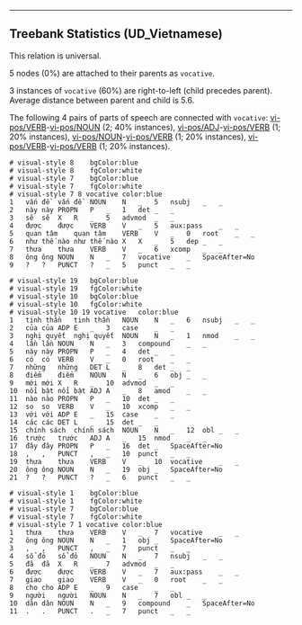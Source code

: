 

--------------------------------------------------------------------------------

## Treebank Statistics (UD_Vietnamese)

This relation is universal.

5 nodes (0%) are attached to their parents as `vocative`.

3 instances of `vocative` (60%) are right-to-left (child precedes parent).
Average distance between parent and child is 5.6.

The following 4 pairs of parts of speech are connected with `vocative`: [vi-pos/VERB]()-[vi-pos/NOUN]() (2; 40% instances), [vi-pos/ADJ]()-[vi-pos/VERB]() (1; 20% instances), [vi-pos/NOUN]()-[vi-pos/VERB]() (1; 20% instances), [vi-pos/VERB]()-[vi-pos/VERB]() (1; 20% instances).


~~~ conllu
# visual-style 8	bgColor:blue
# visual-style 8	fgColor:white
# visual-style 7	bgColor:blue
# visual-style 7	fgColor:white
# visual-style 7 8 vocative	color:blue
1	vấn đề	vấn đề	NOUN	N	_	5	nsubj	_	_
2	này	này	PROPN	P	_	1	det	_	_
3	sẽ	sẽ	X	R	_	5	advmod	_	_
4	được	được	VERB	V	_	5	aux:pass	_	_
5	quan tâm	quan tâm	VERB	V	_	0	root	_	_
6	như thế nào	như thế nào	X	X	_	5	dep	_	_
7	thưa	thưa	VERB	V	_	6	xcomp	_	_
8	ông	ông	NOUN	N	_	7	vocative	_	SpaceAfter=No
9	?	?	PUNCT	?	_	5	punct	_	_

~~~


~~~ conllu
# visual-style 19	bgColor:blue
# visual-style 19	fgColor:white
# visual-style 10	bgColor:blue
# visual-style 10	fgColor:white
# visual-style 10 19 vocative	color:blue
1	tinh thần	tinh thần	NOUN	N	_	6	nsubj	_	_
2	của	của	ADP	E	_	3	case	_	_
3	nghị quyết	nghị quyết	NOUN	N	_	1	nmod	_	_
4	lần	lần	NOUN	N	_	3	compound	_	_
5	này	này	PROPN	P	_	4	det	_	_
6	có	có	VERB	V	_	0	root	_	_
7	những	những	DET	L	_	8	det	_	_
8	điểm	điểm	NOUN	N	_	6	obj	_	_
9	mới	mới	X	R	_	10	advmod	_	_
10	nổi bật	nổi bật	ADJ	A	_	8	amod	_	_
11	nào	nào	PROPN	P	_	10	det	_	_
12	so	so	VERB	V	_	10	xcomp	_	_
13	với	với	ADP	E	_	15	case	_	_
14	các	các	DET	L	_	15	det	_	_
15	chính sách	chính sách	NOUN	N	_	12	obl	_	_
16	trước	trước	ADJ	A	_	15	nmod	_	_
17	đây	đây	PROPN	P	_	16	det	_	SpaceAfter=No
18	,	,	PUNCT	,	_	10	punct	_	_
19	thưa	thưa	VERB	V	_	10	vocative	_	_
20	ông	ông	NOUN	N	_	19	obj	_	SpaceAfter=No
21	?	?	PUNCT	?	_	6	punct	_	_

~~~


~~~ conllu
# visual-style 1	bgColor:blue
# visual-style 1	fgColor:white
# visual-style 7	bgColor:blue
# visual-style 7	fgColor:white
# visual-style 7 1 vocative	color:blue
1	thưa	thưa	VERB	V	_	7	vocative	_	_
2	ông	ông	NOUN	N	_	1	obj	_	SpaceAfter=No
3	,	,	PUNCT	,	_	7	punct	_	_
4	sổ đỏ	sổ đỏ	NOUN	N	_	7	nsubj	_	_
5	đã	đã	X	R	_	7	advmod	_	_
6	được	được	VERB	V	_	7	aux:pass	_	_
7	giao	giao	VERB	V	_	0	root	_	_
8	cho	cho	ADP	E	_	9	case	_	_
9	người	người	NOUN	N	_	7	obl	_	_
10	dân	dân	NOUN	N	_	9	compound	_	SpaceAfter=No
11	.	.	PUNCT	.	_	7	punct	_	_

~~~



